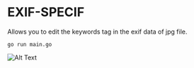 # EXIF-SPECIF

Allows you to edit the keywords tag in the exif data of jpg file.

`go run main.go`

![Alt Text](./exifgif.gif)

